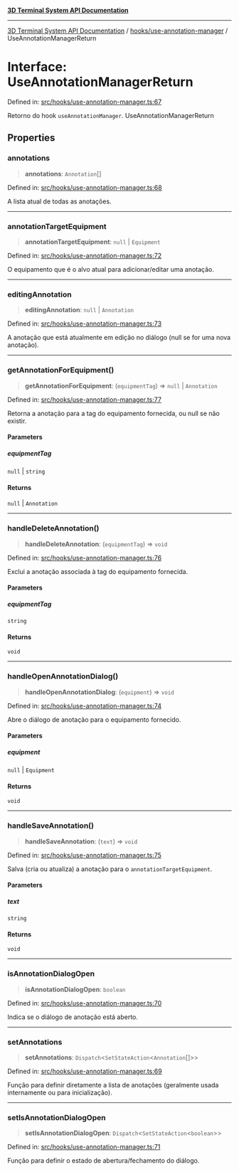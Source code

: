 [**3D Terminal System API Documentation**](../../../README.md)

***

[3D Terminal System API Documentation](../../../README.md) / [hooks/use-annotation-manager](../README.md) / UseAnnotationManagerReturn

# Interface: UseAnnotationManagerReturn

Defined in: [src/hooks/use-annotation-manager.ts:67](https://github.com/Dicommunitas/ThreeJS_Terminal_3D/blob/3fbd351dd3271531d3a02300dce1fb3d97e4435b/src/hooks/use-annotation-manager.ts#L67)

Retorno do hook `useAnnotationManager`.
 UseAnnotationManagerReturn

## Properties

### annotations

> **annotations**: `Annotation`[]

Defined in: [src/hooks/use-annotation-manager.ts:68](https://github.com/Dicommunitas/ThreeJS_Terminal_3D/blob/3fbd351dd3271531d3a02300dce1fb3d97e4435b/src/hooks/use-annotation-manager.ts#L68)

A lista atual de todas as anotações.

***

### annotationTargetEquipment

> **annotationTargetEquipment**: `null` \| `Equipment`

Defined in: [src/hooks/use-annotation-manager.ts:72](https://github.com/Dicommunitas/ThreeJS_Terminal_3D/blob/3fbd351dd3271531d3a02300dce1fb3d97e4435b/src/hooks/use-annotation-manager.ts#L72)

O equipamento que é o alvo atual para adicionar/editar uma anotação.

***

### editingAnnotation

> **editingAnnotation**: `null` \| `Annotation`

Defined in: [src/hooks/use-annotation-manager.ts:73](https://github.com/Dicommunitas/ThreeJS_Terminal_3D/blob/3fbd351dd3271531d3a02300dce1fb3d97e4435b/src/hooks/use-annotation-manager.ts#L73)

A anotação que está atualmente em edição no diálogo (null se for uma nova anotação).

***

### getAnnotationForEquipment()

> **getAnnotationForEquipment**: (`equipmentTag`) => `null` \| `Annotation`

Defined in: [src/hooks/use-annotation-manager.ts:77](https://github.com/Dicommunitas/ThreeJS_Terminal_3D/blob/3fbd351dd3271531d3a02300dce1fb3d97e4435b/src/hooks/use-annotation-manager.ts#L77)

Retorna a anotação para a tag do equipamento fornecida, ou null se não existir.

#### Parameters

##### equipmentTag

`null` | `string`

#### Returns

`null` \| `Annotation`

***

### handleDeleteAnnotation()

> **handleDeleteAnnotation**: (`equipmentTag`) => `void`

Defined in: [src/hooks/use-annotation-manager.ts:76](https://github.com/Dicommunitas/ThreeJS_Terminal_3D/blob/3fbd351dd3271531d3a02300dce1fb3d97e4435b/src/hooks/use-annotation-manager.ts#L76)

Exclui a anotação associada à tag do equipamento fornecida.

#### Parameters

##### equipmentTag

`string`

#### Returns

`void`

***

### handleOpenAnnotationDialog()

> **handleOpenAnnotationDialog**: (`equipment`) => `void`

Defined in: [src/hooks/use-annotation-manager.ts:74](https://github.com/Dicommunitas/ThreeJS_Terminal_3D/blob/3fbd351dd3271531d3a02300dce1fb3d97e4435b/src/hooks/use-annotation-manager.ts#L74)

Abre o diálogo de anotação para o equipamento fornecido.

#### Parameters

##### equipment

`null` | `Equipment`

#### Returns

`void`

***

### handleSaveAnnotation()

> **handleSaveAnnotation**: (`text`) => `void`

Defined in: [src/hooks/use-annotation-manager.ts:75](https://github.com/Dicommunitas/ThreeJS_Terminal_3D/blob/3fbd351dd3271531d3a02300dce1fb3d97e4435b/src/hooks/use-annotation-manager.ts#L75)

Salva (cria ou atualiza) a anotação para o `annotationTargetEquipment`.

#### Parameters

##### text

`string`

#### Returns

`void`

***

### isAnnotationDialogOpen

> **isAnnotationDialogOpen**: `boolean`

Defined in: [src/hooks/use-annotation-manager.ts:70](https://github.com/Dicommunitas/ThreeJS_Terminal_3D/blob/3fbd351dd3271531d3a02300dce1fb3d97e4435b/src/hooks/use-annotation-manager.ts#L70)

Indica se o diálogo de anotação está aberto.

***

### setAnnotations

> **setAnnotations**: `Dispatch`\<`SetStateAction`\<`Annotation`[]\>\>

Defined in: [src/hooks/use-annotation-manager.ts:69](https://github.com/Dicommunitas/ThreeJS_Terminal_3D/blob/3fbd351dd3271531d3a02300dce1fb3d97e4435b/src/hooks/use-annotation-manager.ts#L69)

Função para definir diretamente a lista de anotações (geralmente usada internamente ou para inicialização).

***

### setIsAnnotationDialogOpen

> **setIsAnnotationDialogOpen**: `Dispatch`\<`SetStateAction`\<`boolean`\>\>

Defined in: [src/hooks/use-annotation-manager.ts:71](https://github.com/Dicommunitas/ThreeJS_Terminal_3D/blob/3fbd351dd3271531d3a02300dce1fb3d97e4435b/src/hooks/use-annotation-manager.ts#L71)

Função para definir o estado de abertura/fechamento do diálogo.
